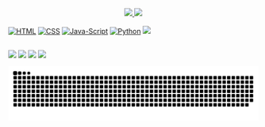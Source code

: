 
 ##

 <!-- Painel de Linguagem -->
<div align="center">
  <a href="https://github.com/Murillopy">
  <img height="180em" src="https://github-readme-stats.vercel.app/api?username=MurilloPy&show_icons=true&theme=blueberry&include_all_commits=true&count_private=true"/>
  <img height="180em" src="https://github-readme-stats.vercel.app/api/top-langs/?username=MurilloPy&layout=compact&langs_count=7&theme=blueberry"/>
</div>
  <!-- Painel de Linguagem -->
  
  <!-- Linguagens Favorita -->
 <div style="display: inline_block"><br>
  <a href="#"><img src="https://i.ibb.co/P6HQFpt/HTML.png" width="58"  alt="HTML" border="0"></a>
  <a href="#"><img src="https://i.ibb.co/j4NP2dN/CSS.png" width="58" alt="CSS" border="0"></a>
  <a href="#"><img src="https://i.ibb.co/BKfT1C2/Java-Script.png" width="58" alt="Java-Script" border="0"></a>
  <a href="#"><img src="https://i.ibb.co/pr36B98/Python.png" width="58"alt="Python" border="0"></a>
  <a href="#"><img src="https://i.ibb.co/YtWyJVQ/Git.png" width="58 'alt="Git" border="0"></a>
 </div>
  <!-- Linguagens Favorita -->

  ##

  <!-- Links de Rede Sociais e Email -->
 <div>
   <a href="mailto:Murillopy@gsuiteplus.com"><img src="https://img.shields.io/badge/Gmail-D14836?style=for-the-badge&logo=gmail&logoColor=white" target="_blank"></a>
   <a alt="Murillo-Twitter" a href="https://twitter.com/MurilloPy"><img src="https://img.shields.io/badge/Twitter-1DA1F2?style=for-the-badge&logo=twitter&logoColor=white" target="_blank"></a>
   <a alt="Murillo-Linkedin" a href="https://www.linkedin.com/in/murillopy"><img src="https://img.shields.io/badge/LinkedIn-0077B5?style=for-the-badge&logo=linkedin&logoColor=white" target="_blank"></a>
   <a alt="Murillo-Reddit" a href="https://www.reddit.com/u/MurilloPy?utm_medium=android_app&utm_source=share"><img src="https://img.shields.io/badge/Reddit-FF4500?style=for-the-badge&logo=reddit&logoColor=white" target="_blank"></a>
 <div/>
  <!-- Links de Rede Sociais e Email -->

![Snake animation](https://raw.githubusercontent.com/Platane/snk/output/github-contribution-grid-snake.svg)
